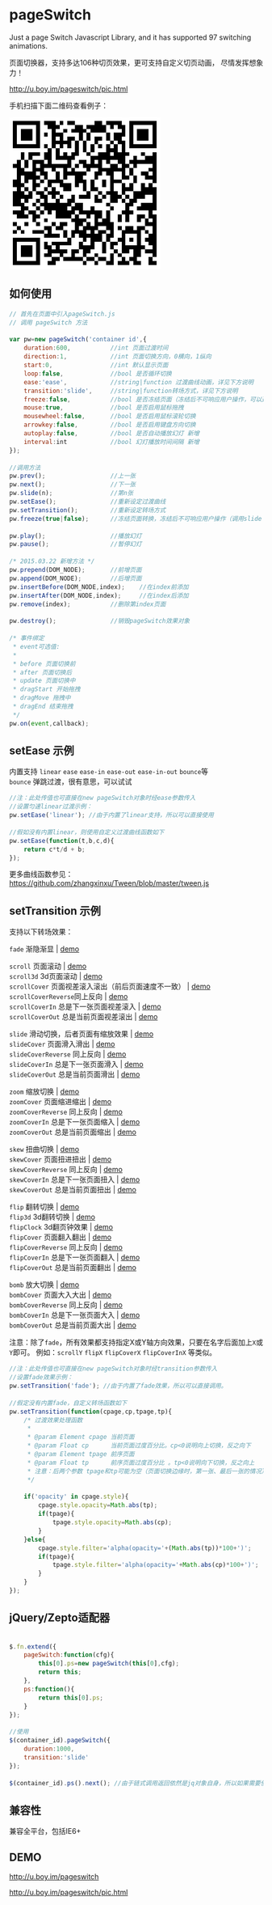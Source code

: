 pageSwitch
=========

Just a page Switch Javascript Library, and it has supported 97 switching animations.

页面切换器，支持多达106种切页效果，更可支持自定义切页动画， 尽情发挥想象力！  

http://u.boy.im/pageswitch/pic.html  

手机扫描下面二维码查看例子：  

![demo qrcode](https://raw.githubusercontent.com/qiqiboy/qiqiboy.github.com/master/images/qrcode/pageswitch.png)

## 如何使用
```javascript
// 首先在页面中引入pageSwitch.js
// 调用 pageSwitch 方法

var pw=new pageSwitch('container id',{
	duration:600,			//int 页面过渡时间
	direction:1,			//int 页面切换方向，0横向，1纵向
    start:0,				//int 默认显示页面
    loop:false,				//bool 是否循环切换
    ease:'ease',			//string|function 过渡曲线动画，详见下方说明
    transition:'slide',		//string|function转场方式，详见下方说明
	freeze:false,			//bool 是否冻结页面（冻结后不可响应用户操作，可以通过 `.freeze(false)` 方法来解冻）
	mouse:true,				//bool 是否启用鼠标拖拽
    mousewheel:false,		//bool 是否启用鼠标滚轮切换
	arrowkey:false,			//bool 是否启用键盘方向切换
    autoplay:false,	    	//bool 是否自动播放幻灯 新增
	interval:int			//bool 幻灯播放时间间隔 新增
});

//调用方法
pw.prev(); 					//上一张
pw.next();					//下一张
pw.slide(n);				//第n张
pw.setEase();				//重新设定过渡曲线
pw.setTransition();			//重新设定转场方式
pw.freeze(true|false);		//冻结页面转换，冻结后不可响应用户操作（调用slide prev next方法还可以进行）

pw.play();			    	//播放幻灯
pw.pause();		        	//暂停幻灯

/* 2015.03.22 新增方法 */
pw.prepend(DOM_NODE);		//前增页面
pw.append(DOM_NODE);		//后增页面
pw.insertBefore(DOM_NODE,index);	//在index前添加
pw.insertAfter(DOM_NODE,index);		//在index后添加
pw.remove(index);			//删除第index页面

pw.destroy();				//销毁pageSwitch效果对象

/* 事件绑定
 * event可选值:
 * 
 * before 页面切换前
 * after 页面切换后
 * update 页面切换中
 * dragStart 开始拖拽
 * dragMove 拖拽中
 * dragEnd 结束拖拽
 */
pw.on(event,callback);
````

## setEase 示例

内置支持 `linear` `ease` `ease-in` `ease-out` `ease-in-out` `bounce`等  
`bounce` 弹跳过渡，很有意思，可以试试

```javascript
//注：此处传值也可直接在new pageSwitch对象时经ease参数传入
//设置匀速linear过渡示例：
pw.setEase('linear'); //由于内置了linear支持，所以可以直接使用

//假如没有内置linear，则使用自定义过渡曲线函数如下
pw.setEase(function(t,b,c,d){
	return c*t/d + b;
});
````

更多曲线函数参见：https://github.com/zhangxinxu/Tween/blob/master/tween.js

## setTransition 示例

支持以下转场效果：  
  
`fade`				渐隐渐显 | [demo](http://u.boy.im/pageswitch/pic.html?ts=fade)  
  
`scroll`			页面滚动 | [demo](http://u.boy.im/pageswitch/pic.html?ts=scroll)  
`scroll3d`			3d页面滚动 | [demo](http://u.boy.im/pageswitch/pic.html?ts=scroll3d)  
`scrollCover`		页面视差滚入滚出（前后页面速度不一致） | [demo](http://u.boy.im/pageswitch/pic.html?ts=scrollCover)  
`scrollCoverReverse`同上反向 | [demo](http://u.boy.im/pageswitch/pic.html?ts=scrollCoverReverse)    
`scrollCoverIn`  	总是下一张页面视差滚入 | [demo](http://u.boy.im/pageswitch/pic.html?ts=scrollCoverIn)   
`scrollCoverOut` 	总是当前页面视差滚出 | [demo](http://u.boy.im/pageswitch/pic.html?ts=scrollCoverOut)     
  
`slide`				滑动切换，后者页面有缩放效果 | [demo](http://u.boy.im/pageswitch/pic.html?ts=slide)   
`slideCover`		页面滑入滑出 | [demo](http://u.boy.im/pageswitch/pic.html?ts=slideCover)   
`slideCoverReverse`	同上反向 | [demo](http://u.boy.im/pageswitch/pic.html?ts=slideCoverReverse)   
`slideCoverIn`  	总是下一张页面滑入 | [demo](http://u.boy.im/pageswitch/pic.html?ts=slideCoverIn)   
`slideCoverOut` 	总是当前页面滑出 | [demo](http://u.boy.im/pageswitch/pic.html?ts=slideCoverOut)     
  
`zoom`				缩放切换 | [demo](http://u.boy.im/pageswitch/pic.html?ts=zoom)   
`zoomCover`			页面缩进缩出 | [demo](http://u.boy.im/pageswitch/pic.html?ts=zoomCover)   
`zoomCoverReverse`	同上反向 | [demo](http://u.boy.im/pageswitch/pic.html?ts=zoomCoverReverse)    
`zoomCoverIn`  		总是下一张页面缩入 | [demo](http://u.boy.im/pageswitch/pic.html?ts=zoomCoverIn)   
`zoomCoverOut` 		总是当前页面缩出 | [demo](http://u.boy.im/pageswitch/pic.html?ts=zoomCoverOut)     
  
`skew`				扭曲切换 | [demo](http://u.boy.im/pageswitch/pic.html?ts=skew)   
`skewCover`			页面扭进扭出 | [demo](http://u.boy.im/pageswitch/pic.html?ts=skewCover)   
`skewCoverReverse`	同上反向 | [demo](http://u.boy.im/pageswitch/pic.html?ts=skewCoverReverse)   
`skewCoverIn`  		总是下一张页面扭入 | [demo](http://u.boy.im/pageswitch/pic.html?ts=skewCoverIn)   
`skewCoverOut` 		总是当前页面扭出 | [demo](http://u.boy.im/pageswitch/pic.html?ts=skewCoverOut)    
  
`flip`				翻转切换 | [demo](http://u.boy.im/pageswitch/pic.html?ts=flip)   
`flip3d`			3d翻转切换 | [demo](http://u.boy.im/pageswitch/pic.html?ts=flip3d)   
`flipClock`			3d翻页钟效果 | [demo](http://u.boy.im/pageswitch/pic.html?ts=flipClock)   
`flipCover`			页面翻入翻出 | [demo](http://u.boy.im/pageswitch/pic.html?ts=flipCover)   
`flipCoverReverse`	同上反向 | [demo](http://u.boy.im/pageswitch/pic.html?ts=flipCoverReverse)    
`flipCoverIn`  		总是下一张页面翻入 | [demo](http://u.boy.im/pageswitch/pic.html?ts=flipCoverIn)   
`flipCoverOut` 		总是当前页面翻出 | [demo](http://u.boy.im/pageswitch/pic.html?ts=flipCoverOut)    
  
`bomb`				放大切换 | [demo](http://u.boy.im/pageswitch/pic.html?ts=bomb)   
`bombCover`			页面大入大出 | [demo](http://u.boy.im/pageswitch/pic.html?ts=bombCover)   
`bombCoverReverse`	同上反向 | [demo](http://u.boy.im/pageswitch/pic.html?ts=bombCoverReverse)   
`bombCoverIn`  		总是下一张页面大入 | [demo](http://u.boy.im/pageswitch/pic.html?ts=bombCoverIn)   
`bombCoverOut` 		总是当前页面大出 | [demo](http://u.boy.im/pageswitch/pic.html?ts=bombCoverOut)   

注意：除了`fade`，所有效果都支持指定X或Y轴方向效果，只要在名字后面加上`X`或`Y`即可。
例如：`scrollY` `flipX` `flipCoverX` `flipCoverInX` 等类似。
 
```javascript
//注：此处传值也可直接在new pageSwitch对象时经transition参数传入
//设置fade效果示例：
pw.setTransition('fade'); //由于内置了fade效果，所以可以直接调用。

//假定没有内置fade，自定义转场函数如下
pw.setTransition(function(cpage,cp,tpage,tp){
	/* 过渡效果处理函数
	 *
	 * @param Element cpage 当前页面
	 * @param Float cp      当前页面过度百分比。cp<0说明向上切换，反之向下
	 * @param Element tpage 前序页面
	 * @param Float tp      前序页面过度百分比 。tp<0说明向下切换，反之向上
	 * 注意：后两个参数 tpage和tp可能为空（页面切换边缘时，第一张、最后一张的情况）
	 */
	 
	if('opacity' in cpage.style){
		cpage.style.opacity=Math.abs(tp);
		if(tpage){
			tpage.style.opacity=Math.abs(cp);
		}
	}else{
		cpage.style.filter='alpha(opacity='+(Math.abs(tp))*100+')';
		if(tpage){
			tpage.style.filter='alpha(opacity='+Math.abs(cp)*100+')';
		}
	}
});
````

## jQuery/Zepto适配器
```javascript

$.fn.extend({
	pageSwitch:function(cfg){
		this[0].ps=new pageSwitch(this[0],cfg);
		return this;
	},
	ps:function(){
		return this[0].ps;
	}
});

//使用
$(container_id).pageSwitch({
	duration:1000,
	transition:'slide'
});

$(container_id).ps().next(); //由于链式调用返回依然是jq对象自身，所以如果需要使用pageSwitch对象方法，需要通过 `.ps()` 方法获取对pageSwitch对象的引用。

````

## 兼容性
兼容全平台，包括IE6+

## DEMO
http://u.boy.im/pageswitch  

http://u.boy.im/pageswitch/pic.html  
